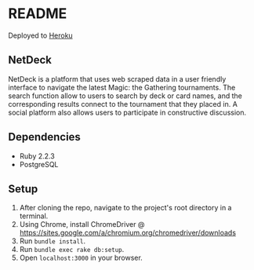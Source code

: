 # README
Deployed to [Heroku](http://net-deck.herokuapp.com)

## NetDeck
NetDeck is a platform that uses web scraped data in a user friendly interface to navigate the latest Magic: the Gathering tournaments. The search function allow to users to search by deck or card names, and the corresponding results connect to the tournament that they placed in. A social platform also allows users to participate in constructive discussion.

## Dependencies
* Ruby 2.2.3
* PostgreSQL

## Setup
1. After cloning the repo, navigate to the project's root directory in a terminal.
2. Using Chrome, install ChromeDriver @ https://sites.google.com/a/chromium.org/chromedriver/downloads
3. Run `bundle install`.
4. Run `bundle exec rake db:setup`.
5. Open `localhost:3000` in your browser.
